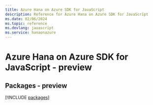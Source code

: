 ```yaml
---
title: Azure Hana on Azure SDK for JavaScript
description: Reference for Azure Hana on Azure SDK for JavaScript
ms.date: 02/06/2024
ms.topic: reference
ms.devlang: javascript
ms.service: hanaonazure
---
```

# Azure Hana on Azure SDK for JavaScript - preview
## Packages - preview
[!INCLUDE [packages](hana-on-azure-index.md)]